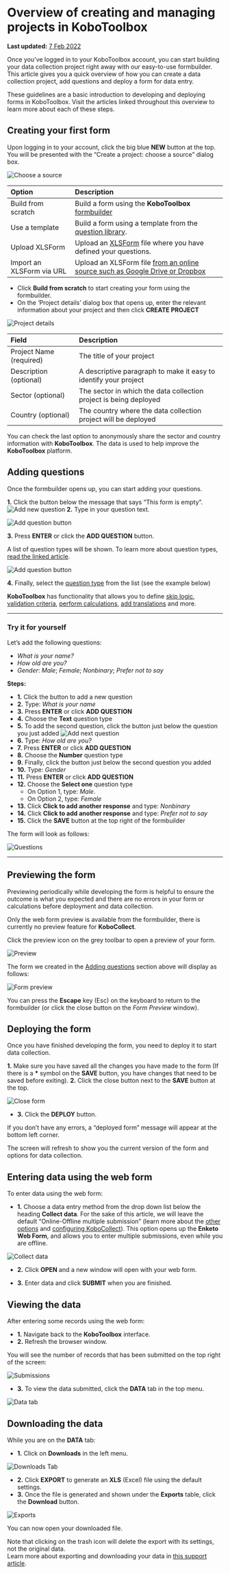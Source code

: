 # Overview of creating and managing projects in KoboToolbox

**Last updated:**
<a href="https://github.com/kobotoolbox/docs/blob/7d513b8500d4abf789e0c42c10827738cfba7059/source/overview_of_creating_a_project.md" class="reference">7
Feb 2022</a>

Once you’ve logged in to your KoboToolbox account, you can start building your
data collection project right away with our easy-to-use formbuilder. This
article gives you a quick overview of how you can create a data collection
project, add questions and deploy a form for data entry.

These guidelines are a basic introduction to developing and deploying forms in
KoboToolbox. Visit the articles linked throughout this overview to learn more
about each of these steps.

## Creating your first form

Upon logging in to your account, click the big blue **NEW** button at the top.
You will be presented with the “Create a project: choose a source” dialog box.

![Choose a source](images/overview_of_creating_a_project/choose_source.png)

| Option                    | Description                                                                                                           |
| :------------------------ | :-------------------------------------------------------------------------------------------------------------------- |
| Build from scratch        | Build a form using the **KoboToolbox** <a href="formbuilder.html" class="reference">formbuilder</a>                   |
| Use a template            | Build a form using a template from the <a href="add_questions_library.html" class="reference">question library</a>.   |
| Upload XLSForm            | Upload an <a href="https://xlsform.org" class="reference">XLSForm</a> file where you have defined your questions.     |
| Import an XLSForm via URL | Upload an XLSForm file <a href="xls_url.html" class="reference">from an online source such as Google Drive or Dropbox |

-   Click **Build from scratch** to start creating your form using the
    formbuilder.
-   On the ‘Project details’ dialog box that opens up, enter the relevant
    information about your project and then click **CREATE PROJECT**

![Project details](images/overview_of_creating_a_project/project_details.png)

| Field                   | Description                                                       |
| :---------------------- | :---------------------------------------------------------------- |
| Project Name (required) | The title of your project                                         |
| Description (optional)  | A descriptive paragraph to make it easy to identify your project  |
| Sector (optional)       | The sector in which the data collection project is being deployed |
| Country (optional)      | The country where the data collection project will be deployed    |

<p class="note">
  You can check the last option to anonymously share the sector and country
  information with <strong>KoboToolbox</strong>. The data is used to help
  improve the <strong>KoboToolbox</strong> platform.
</p>

## Adding questions

Once the formbuilder opens up, you can start adding your questions.

**1.** Click the <i class="k-icon k-icon-plus"></i> button below the message
that says “This form is empty”.
![Add new question](images/overview_of_creating_a_project/add_new_question.png)
**2.** Type in your question text.

![Add question button](images/overview_of_creating_a_project/add_question_button.png)

**3.** Press **ENTER** or click the **ADD QUESTION** button.

A list of question types will be shown. To learn more about question types,
[read the linked article](question_types.md).

![Add question button](images/overview_of_creating_a_project/question_types.png)

**4.** Finally, select the [question type](question_types.md) from the list (see
the example below)

<p class="note">
  <strong>KoboToolbox</strong> has functionality that allows you to define
  <a class="reference" href="skip_logic.html">skip logic</a>,
  <a class="reference" href="validation_criteria.html">validation criteria</a>,
  <a class="reference" href="calculate_questions.html">perform calculations</a>,
  <a class="reference" href="language_dashboard.html">add translations</a> and
  more.
</p>

---

### Try it for yourself

Let’s add the following questions:

-   _What is your name?_
-   _How old are you?_
-   _Gender_: _Male_; _Female_; _Nonbinary_; _Prefer not to say_

**Steps:**

-   **1.** Click the <i class="k-icon k-icon-plus"></i> button to add a new
    question
-   **2.** Type: _What is your name_
-   **3.** Press **ENTER** or click **ADD QUESTION**
-   **4.** Choose the **Text** question type
-   **5.** To add the second question, click the
    <i class="k-icon k-icon-plus"></i> button just below the question you just
    added
    ![Add next question](images/overview_of_creating_a_project/add_next_question.png)
-   **6.** Type: _How old are you?_
-   **7.** Press **ENTER** or click **ADD QUESTION**
-   **8.** Choose the **Number** question type
-   **9.** Finally, click the <i class="k-icon k-icon-plus"></i> button just
    below the second question you added
-   **10.** Type: _Gender_
-   **11.** Press **ENTER** or click **ADD QUESTION**
-   **12.** Choose the **Select one** question type
    -   On Option 1, type: _Male_.
    -   On Option 2, type: _Female_
-   **13.** Click **Click to add another response** and type: _Nonbinary_
-   **14.** Click **Click to add another response** and type: _Prefer not to
    say_
-   **15.** Click the **SAVE** button at the top right of the formbuilder

The form will look as follows:

![Questions](images/overview_of_creating_a_project/questions.png)

---

## Previewing the form

Previewing periodically while developing the form is helpful to ensure the
outcome is what you expected and there are no errors in your form or
calculations before deployment and data collection.

<p class="note">
  Only the web form preview is available from the formbuilder, there is
  currently no preview feature for <strong>KoboCollect</strong>.
</p>

Click the <i class="k-icon k-icon-view"></i> preview icon on the grey toolbar to
open a preview of your form.

![Preview](images/overview_of_creating_a_project/preview.png)

The form we created in the [Adding questions](#adding-questions) section above
will display as follows:

![Form preview](images/overview_of_creating_a_project/form_preview.png)

You can press the **Escape** key (Esc) on the keyboard to return to the
formbuilder (or click the <i class="k-icon k-icon-close"></i> close button on
the _Form Preview_ window).

## Deploying the form

Once you have finished developing the form, you need to deploy it to start data
collection.

**1.** Make sure you have saved all the changes you have made to the form (If
there is a **\*** symbol on the **SAVE** button, you have changes that need to
be saved before exiting). **2.** Click the <i class="k-icon k-icon-close"></i>
close button next to the **SAVE** button at the top.

![Close form](images/overview_of_creating_a_project/close_form.png)

-   **3.** Click the **DEPLOY** button.

If you don’t have any errors, a “deployed form” message will appear at the
bottom left corner.

<p class="note">The screen will refresh to show you the current version of the
form and options for data collection.</p>

## Entering data using the web form

To enter data using the web form:

-   **1.** Choose a data entry method from the drop down list below the heading
    **Collect data**. For the sake of this article, we will leave the default
    “Online-Offline multiple submission” (learn more about the [other
    options](data_through_webforms.md) and [configuring
    KoboCollect](kobocollect_on_android_latest.md)). This option opens up the
    **Enketo Web Form**, and allows you to enter multiple submissions, even
    while you are offline.

![Collect data](images/overview_of_creating_a_project/collect_data.png)

-   **2.** Click **OPEN** and a new window will open with your web form.

-   **3.** Enter data and click **SUBMIT** when you are finished.

## Viewing the data

After entering some records using the web form:

-   **1.** Navigate back to the **KoboToolbox** interface.
-   **2.** Refresh the browser window.

You will see the number of records that has been submitted on the top right of
the screen:

![Submissions](images/overview_of_creating_a_project/submissions.png)

-   **3.** To view the data submitted, click the **DATA** tab in the top menu.

![Data tab](images/overview_of_creating_a_project/data_tab.png)

## Downloading the data

While you are on the **DATA** tab:

-   **1.** Click on **Downloads** in the left menu.

![Downloads Tab](images/overview_of_creating_a_project/downloads_tab.png)

-   **2.** Click **EXPORT** to generate an **XLS** (Excel) file using the
    default settings.
-   **3.** Once the file is generated and shown under the **Exports** table,
    click the **Download** button.

![Exports](images/overview_of_creating_a_project/exports.png)

You can now open your downloaded file.

<p class="note">
  Note that clicking on the trash icon <i class="k-icon k-icon-trash"></i> will
  delete the export with its settings, not the original data. <br />
  Learn more about exporting and downloading your data in
  <a class="reference" href="export_download.html">this support article</a>.
</p>
